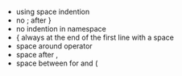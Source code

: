 * using space indention
* no ; after }
* no indention in namespace
* { always at the end of the first line with a space
* space around operator
* space after ,
* space between for and (

